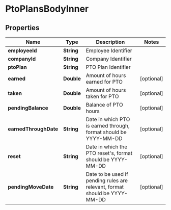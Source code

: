 

# PtoPlansBodyInner


## Properties

| Name | Type | Description | Notes |
|------------ | ------------- | ------------- | -------------|
|**employeeId** | **String** | Employee Identifier |  |
|**companyId** | **String** | Company Identifier |  |
|**ptoPlan** | **String** | PTO Plan Identifier |  |
|**earned** | **Double** | Amount of hours earned for PTO |  [optional] |
|**taken** | **Double** | Amount of hours taken for PTO |  [optional] |
|**pendingBalance** | **Double** | Balance of PTO hours |  [optional] |
|**earnedThroughDate** | **String** | Date in which PTO is earned through, format should be YYYY-MM-DD |  [optional] |
|**reset** | **String** | Date in which the PTO reset&#39;s, format should be YYYY-MM-DD |  [optional] |
|**pendingMoveDate** | **String** | Date to be used if pending rules are relevant, format should be YYYY-MM-DD |  [optional] |



